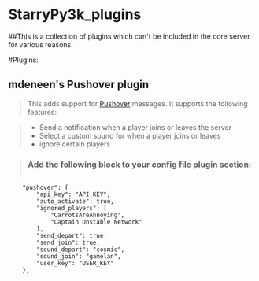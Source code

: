 StarryPy3k_plugins
================

##This is a collection of plugins which can't be included in the core server for various reasons.  

#Plugins: 

## mdeneen's Pushover plugin
> This adds support for [Pushover](https://pushover.net) messages.  It supports the following features:

> - Send a notification when a player joins or leaves the server
> - Select a custom sound for when a player joins or leaves
> - ignore certain players

> ### Add the following block to your config file plugin section:
> ```
        "pushover": {
            "api_key": "API_KEY",
            "auto_activate": true,
            "ignored_players": [
                "CarrotsAreAnnoying",
                "Captain Unstable Network"
            ],
            "send_depart": true,
            "send_join": true,
            "sound_depart": "cosmic",
            "sound_join": "gamelan",
            "user_key": "USER_KEY"
        },
>```
